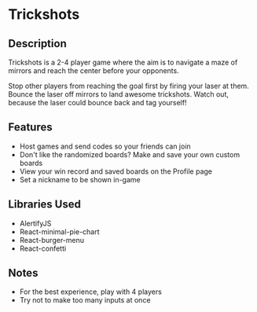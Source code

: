 # Trickshots

## Description

Trickshots is a 2-4 player game where the aim is to navigate a maze of mirrors and reach the center before your opponents.

Stop other players from reaching the goal first by firing your laser at them. Bounce the laser off mirrors to land awesome trickshots. Watch out, because the laser could bounce back and tag yourself!

## Features

- Host games and send codes so your friends can join
- Don't like the randomized boards? Make and save your own custom boards
- View your win record and saved boards on the Profile page
- Set a nickname to be shown in-game

## Libraries Used

- AlertifyJS
- React-minimal-pie-chart
- React-burger-menu
- React-confetti

## Notes

- For the best experience, play with 4 players
- Try not to make too many inputs at once